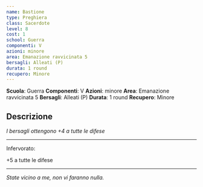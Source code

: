 ```yaml
---
name: Bastione
type: Preghiera
class: Sacerdote
level: 8
cost: 1
school: Guerra
componenti: V
azioni: minore
area: Emanazione ravvicinata 5
bersagli: Alleati (P)
durata: 1 round
recupero: Minore
---
```

**Scuola**: Guerra
**Componenti**: V
**Azioni**: minore
**Area**: Emanazione ravvicinata 5
**Bersagli**: Alleati (P)
**Durata**: 1 round
**Recupero**: Minore

**Descrizione**
-

*I bersagli ottengono +4 a tutte le difese*

---

Infervorato:

+5 a tutte le difese

---

*State vicino a me, non vi faranno nulla.*